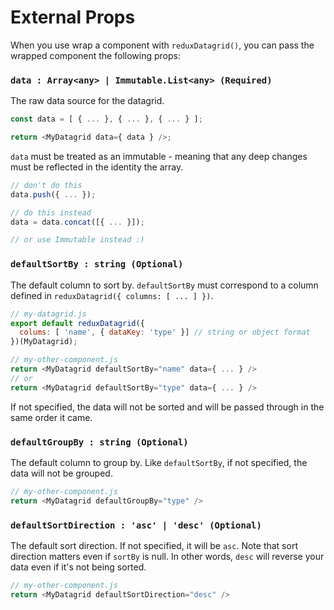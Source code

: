# External Props

When you use wrap a component with `reduxDatagrid()`, you can pass the wrapped component the following props:

### `data : Array<any> | Immutable.List<any> (Required)`

The raw data source for the datagrid. 

```js
const data = [ { ... }, { ... }, { ... } ];

return <MyDatagrid data={ data } />;
```

`data` must be treated as an immutable - meaning that any deep changes must be reflected in the identity the array.

```js
// don't do this
data.push({ ... });

// do this instead
data = data.concat([{ ... }]);

// or use Immutable instead :)
```

### `defaultSortBy : string (Optional)`

The default column to sort by. `defaultSortBy` must correspond to a column defined in `reduxDatagrid({ columns: [ ... ] })`. 

```js
// my-datagrid.js
export default reduxDatagrid({
  colums: [ 'name', { dataKey: 'type' }] // string or object format
})(MyDatagrid);

// my-other-component.js
return <MyDatagrid defaultSortBy="name" data={ ... } />
// or 
return <MyDatagrid defaultSortBy="type" data={ ... } />
```

If not specified, the data will not be sorted and will be passed through in the same order it came.

### `defaultGroupBy : string (Optional)`

The default column to group by. Like `defaultSortBy`, if not specified, the data will not be grouped.

```js
// my-other-component.js
return <MyDatagrid defaultGroupBy="type" />
```

### `defaultSortDirection : 'asc' | 'desc' (Optional)`

The default sort direction. If not specified, it will be `asc`. Note that sort direction matters even if `sortBy` is null. In other words, `desc` will reverse your data even if it's not being sorted.

```js
// my-other-component.js
return <MyDatagrid defaultSortDirection="desc" />
```
